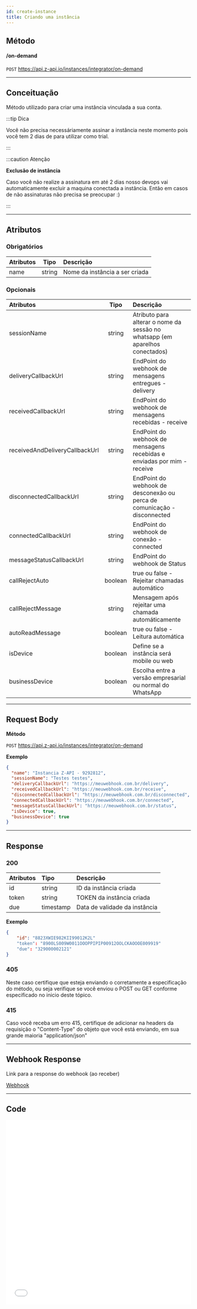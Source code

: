 ```yaml
---
id: create-instance
title: Criando uma instância
---
```


## Método

#### /on-demand

`POST` https://api.z-api.io/instances/integrator/on-demand

---

## Conceituação

Método utilizado para criar uma instância vinculada a sua conta.

:::tip Dica

Você não precisa necessáriamente assinar a instância neste momento pois você tem 2 dias de para utilizar como trial.

:::

:::caution Atenção

**Exclusão de instância**

Caso você não realize a assinatura em até 2 dias nosso devops vai automaticamente excluir a maquina conectada a instância. Então em casos de não assinaturas não precisa se preocupar :)

:::

---

## Atributos

### Obrigatórios

| Atributos |  Tipo  | Descrição                      |
| :-------- | :----: | :----------------------------- |
| name      | string | Nome da instância a ser criada |

### Opcionais

| Atributos               |  Tipo  | Descrição                      |
| :--------               | :----: | :----------------------------- |
| sessionName             | string | Atributo para alterar o nome da sessão no whatsapp (em aparelhos conectados) |
| deliveryCallbackUrl     | string | EndPoint do webhook de mensagens entregues - delivery |
| receivedCallbackUrl     | string | EndPoint do webhook de mensagens recebidas - receive |
| receivedAndDeliveryCallbackUrl | string | EndPoint do webhook de mensagens recebidas e enviadas por mim - receive |
| disconnectedCallbackUrl | string | EndPoint do webhook de desconexão ou perca de comunicação - disconnected |
| connectedCallbackUrl    | string | EndPoint do webhook de conexão - connected |
| messageStatusCallbackUrl| string | EndPoint do webhook de Status |
| callRejectAuto          | boolean | true ou false - Rejeitar chamadas automático |
| callRejectMessage       | string  | Mensagem após rejeitar uma chamada automáticamente|
| autoReadMessage         | boolean | true ou false - Leitura automática |
| isDevice       | boolean | Define se a instância será mobile ou web |
| businessDevice | boolean | Escolha entre a versão empresarial ou normal do WhatsApp |

---

## Request Body

**Método**

`POST` https://api.z-api.io/instances/integrator/on-demand

**Exemplo**

```json
{
  "name": "Instancia Z-API - 9292812",
  "sessionName": "Testes testes",
  "deliveryCallbackUrl": "https://meuwebhook.com.br/delivery",
  "receivedCallbackUrl": "https://meuwebhook.com.br/receive",
  "disconnectedCallbackUrl": "https://meuwebhook.com.br/disconnected",
  "connectedCallbackUrl": "https://meuwebhook.com.br/connected",
  "messageStatusCallbackUrl": "https://meuwebhook.com.br/status",
  "isDevice": true,
  "businessDevice": true
}
```

---

## Response

### 200

| Atributos | Tipo      | Descrição                     |
| :-------- | :-------- | :---------------------------- |
| id        | string    | ID da instância criada        |
| token     | string    | TOKEN da instância criada     |
| due       | timestamp | Data de validade da instância |

**Exemplo**

```json
{
    "id": "8823XWIE982KII99012K2L"
    "token": "8900LS009W0011OOOPPIPIP00912OOLCKAOOOE009919"
    "due": "329000002121"
}
```

### 405

Neste caso certifique que esteja enviando o corretamente a especificação do método, ou seja verifique se você enviou o POST ou GET conforme especificado no inicio deste tópico.

### 415

Caso você receba um erro 415, certifique de adicionar na headers da requisição o "Content-Type" do objeto que você está enviando, em sua grande maioria "application/json"

---

## Webhook Response

Link para a response do webhook (ao receber)

[Webhook](../webhooks/on-message-received#response)

---

## Code

<iframe src="//api.apiembed.com/?source=https://raw.githubusercontent.com/Z-API/z-api-docs/main/json-examples/create-instance.json&targets=all" frameborder="0" scrolling="no" width="100%" height="500px" seamless></iframe>
